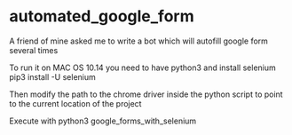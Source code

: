 # automated_google_form
A friend of mine asked me to write a bot which will autofill google form several times

To run it on MAC OS 10.14 you need to have python3 and install selenium
pip3 install -U selenium

Then modify the path to the chrome driver inside the python script to point to the current location of the project

Execute with
python3 google_forms_with_selenium
